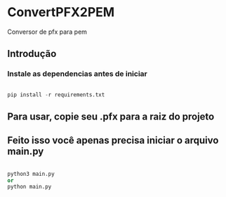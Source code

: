 # ConvertPFX2PEM
Conversor de pfx para pem


## Introdução
### Instale as dependencias antes de iniciar
```python 

pip install -r requirements.txt
```


## Para usar, copie seu .pfx para a raiz do projeto 
## Feito isso você apenas precisa iniciar o arquivo main.py
```python

python3 main.py
or
python main.py

```

